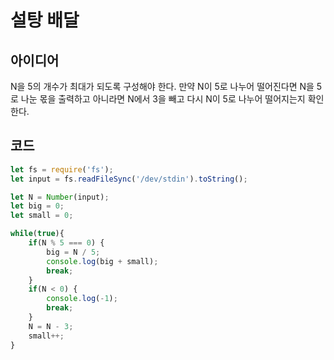 # 설탕 배달

## 아이디어

N을 5의 개수가 최대가 되도록 구성해야 한다. 만약 N이 5로 나누어 떨어진다면 N을 5로 나눈 몫을 출력하고 아니라면 N에서 3을 빼고 다시 N이 5로 나누어 떨어지는지 확인한다.

## 코드

```js
let fs = require('fs');
let input = fs.readFileSync('/dev/stdin').toString();

let N = Number(input);
let big = 0;
let small = 0;

while(true){
    if(N % 5 === 0) {
        big = N / 5;
        console.log(big + small);
        break;
    }
    if(N < 0) {
        console.log(-1);
        break;
    }
    N = N - 3;
    small++;
}
```
